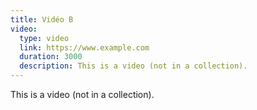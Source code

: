 ```yaml
---
title: Vidéo B
video:
  type: video
  link: https://www.example.com
  duration: 3000
  description: This is a video (not in a collection).
---
```


This is a video (not in a collection).
